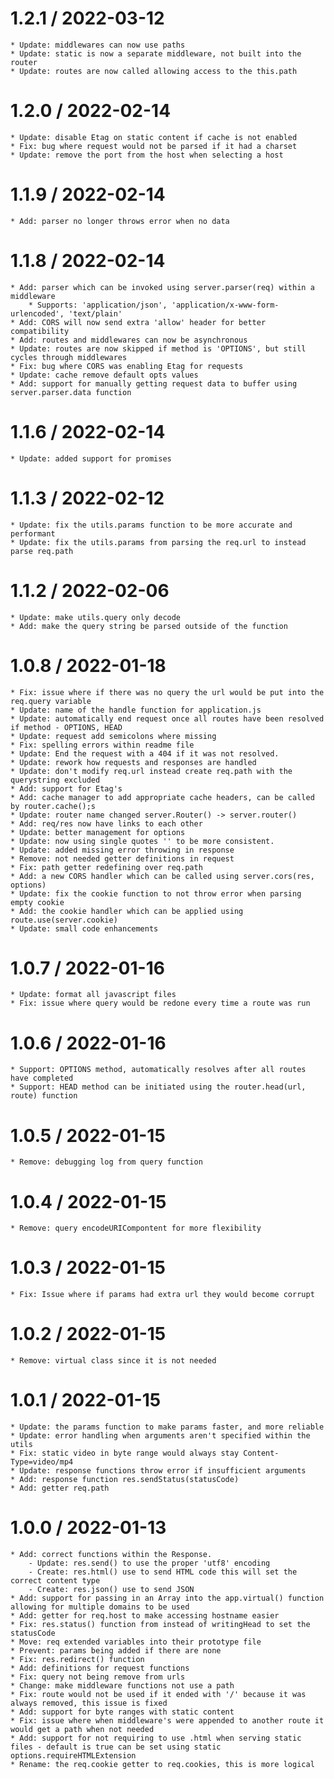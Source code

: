 1.2.1 / 2022-03-12
===================

    * Update: middlewares can now use paths
    * Update: static is now a separate middleware, not built into the router
    * Update: routes are now called allowing access to the this.path

1.2.0 / 2022-02-14
===================

    * Update: disable Etag on static content if cache is not enabled
    * Fix: bug where request would not be parsed if it had a charset
    * Update: remove the port from the host when selecting a host

1.1.9 / 2022-02-14
===================

    * Add: parser no longer throws error when no data

1.1.8 / 2022-02-14
===================

    * Add: parser which can be invoked using server.parser(req) within a middleware
        * Supports: 'application/json', 'application/x-www-form-urlencoded', 'text/plain'
    * Add: CORS will now send extra 'allow' header for better compatibility
    * Add: routes and middlewares can now be asynchronous
    * Update: routes are now skipped if method is 'OPTIONS', but still cycles through middlewares
    * Fix: bug where CORS was enabling Etag for requests
    * Update: cache remove default opts values
    * Add: support for manually getting request data to buffer using server.parser.data function

1.1.6 / 2022-02-14
===================

    * Update: added support for promises

1.1.3 / 2022-02-12
===================

    * Update: fix the utils.params function to be more accurate and performant
    * Update: fix the utils.params from parsing the req.url to instead parse req.path

1.1.2 / 2022-02-06
===================

    * Update: make utils.query only decode
    * Add: make the query string be parsed outside of the function

1.0.8 / 2022-01-18
===================

    * Fix: issue where if there was no query the url would be put into the req.query variable
    * Update: name of the handle function for application.js
    * Update: automatically end request once all routes have been resolved if method - OPTIONS, HEAD
    * Update: request add semicolons where missing
    * Fix: spelling errors within readme file
    * Update: End the request with a 404 if it was not resolved.
    * Update: rework how requests and responses are handled
    * Update: don't modify req.url instead create req.path with the querystring excluded
    * Add: support for Etag's
    * Add: cache manager to add appropriate cache headers, can be called by router.cache();s
    * Update: router name changed server.Router() -> server.router()
    * Add: req/res now have links to each other
    * Update: better management for options
    * Update: now using single quotes '' to be more consistent.
    * Update: added missing error throwing in response
    * Remove: not needed getter definitions in request
    * Fix: path getter redefining over req.path
    * Add: a new CORS handler which can be called using server.cors(res, options)
    * Update: fix the cookie function to not throw error when parsing empty cookie
    * Add: the cookie handler which can be applied using route.use(server.cookie)
    * Update: small code enhancements

1.0.7 / 2022-01-16
===================

    * Update: format all javascript files
    * Fix: issue where query would be redone every time a route was run

1.0.6 / 2022-01-16
===================

    * Support: OPTIONS method, automatically resolves after all routes have completed
    * Support: HEAD method can be initiated using the router.head(url, route) function

1.0.5 / 2022-01-15
===================

    * Remove: debugging log from query function

1.0.4 / 2022-01-15
===================

    * Remove: query encodeURICompontent for more flexibility

1.0.3 / 2022-01-15
===================

    * Fix: Issue where if params had extra url they would become corrupt

1.0.2 / 2022-01-15
===================

    * Remove: virtual class since it is not needed
    
1.0.1 / 2022-01-15
===================

    * Update: the params function to make params faster, and more reliable
    * Update: error handling when arguments aren't specified within the utils
    * Fix: static video in byte range would always stay Content-Type=video/mp4
    * Update: response functions throw error if insufficient arguments
    * Add: response function res.sendStatus(statusCode)
    * Add: getter req.path

1.0.0 / 2022-01-13
===================

    * Add: correct functions within the Response.
        - Update: res.send() to use the proper 'utf8' encoding
        - Create: res.html() use to send HTML code this will set the correct content type
        - Create: res.json() use to send JSON
    * Add: support for passing in an Array into the app.virtual() function allowing for multiple domains to be used
    * Add: getter for req.host to make accessing hostname easier
    * Fix: res.status() function from instead of writingHead to set the statusCode
    * Move: req extended variables into their prototype file
    * Prevent: params being added if there are none
    * Fix: res.redirect() function
    * Add: definitions for request functions
    * Fix: query not being remove from urls
    * Change: make middleware functions not use a path
    * Fix: route would not be used if it ended with '/' because it was always removed, this issue is fixed
    * Add: support for byte ranges with static content
    * Fix: issue where when middleware's were appended to another route it would get a path when not needed
    * Add: support for not requiring to use .html when serving static files - default is true can be set using static options.requireHTMLExtension
    * Rename: the req.cookie getter to req.cookies, this is more logical